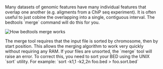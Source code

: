 <script>
import Image from "../../Image.svelte";
</script>

<p>
	Many datasets of genomic features have many individual features that overlap one another (e.g. aligments from a ChiP seq experiment). It is often useful to just cobine the overlapping into a single, contiguous interval. The bedtools `merge` command will do this for you.
</p>

<Image alt="How bedtools merge works" src="https://bedtools.readthedocs.io/en/latest/_images/merge-glyph.png" />

<p></p>

<p>
	The merge tool requires that the input file is sorted by chromosome, then by start position. This allows the merging algorithm to work very quickly without requiring any RAM. If your files are unsorted, the `merge` tool will raise an error. To correct this, you need to sort your BED using the UNIX `sort` utility. For example: `sort -k1,1 -k2,2n foo.bed > foo.sort.bed`
</p>
